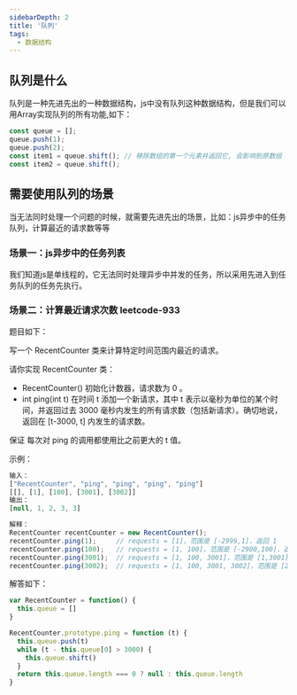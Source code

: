 ```yaml
---
sidebarDepth: 2
title: '队列'
tags: 
  - 数据结构
---
```

## 队列是什么
队列是一种先进先出的一种数据结构，js中没有队列这种数据结构，但是我们可以用Array实现队列的所有功能,如下：

```js
const queue = [];
queue.push(1);
queue.push(2);
const item1 = queue.shift(); // 移除数组的第一个元素并返回它, 会影响到原数组
const item2 = queue.shift();
```

## 需要使用队列的场景
当无法同时处理一个问题的时候，就需要先进先出的场景，比如：js异步中的任务队列，计算最近的请求数等等

### 场景一：js异步中的任务列表
我们知道js是单线程的，它无法同时处理异步中并发的任务，所以采用先进入到任务队列的任务先执行。

### 场景二：计算最近请求次数 leetcode-933
题目如下：

写一个 RecentCounter 类来计算特定时间范围内最近的请求。

请你实现 RecentCounter 类：

- RecentCounter() 初始化计数器，请求数为 0 。
- int ping(int t) 在时间 t 添加一个新请求，其中 t 表示以毫秒为单位的某个时间，并返回过去 3000 毫秒内发生的所有请求数（包括新请求）。确切地说，返回在 [t-3000, t] 内发生的请求数。

保证 每次对 ping 的调用都使用比之前更大的 t 值。

示例：

```js
输入：
["RecentCounter", "ping", "ping", "ping", "ping"]
[[], [1], [100], [3001], [3002]]
输出：
[null, 1, 2, 3, 3]

解释：
RecentCounter recentCounter = new RecentCounter();
recentCounter.ping(1);     // requests = [1]，范围是 [-2999,1]，返回 1
recentCounter.ping(100);   // requests = [1, 100]，范围是 [-2900,100]，返回 2
recentCounter.ping(3001);  // requests = [1, 100, 3001]，范围是 [1,3001]，返回 3
recentCounter.ping(3002);  // requests = [1, 100, 3001, 3002]，范围是 [2,3002]，返回 3
```
解答如下：
```js
var RecentCounter = function() {
  this.queue = []
}

RecentCounter.prototype.ping = function (t) {
  this.queue.push(t)
  while (t - this.queue[0] > 3000) {
    this.queue.shift()
  }
  return this.queue.length === 0 ? null : this.queue.length
}
```



